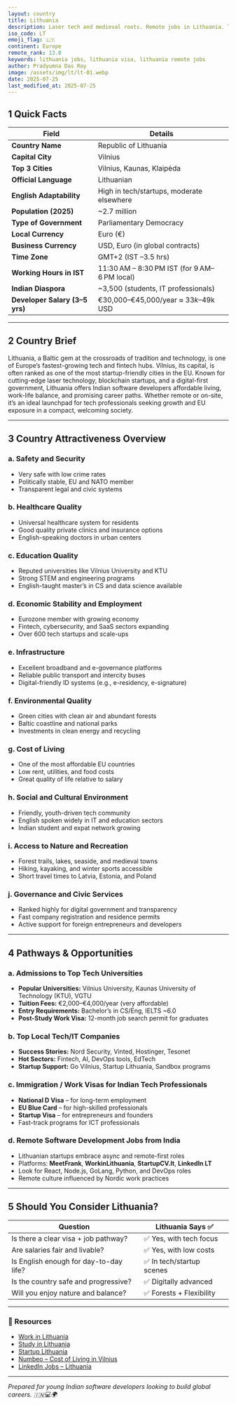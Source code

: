 ```yaml
---
layout: country
title: Lithuania
description: Laser tech and medieval roots. Remote jobs in Lithuania. Trilp AI curated info. Indians in Lithuania.
iso_code: LT
emoji_flag: 🇱🇹
continent: Europe
remote_rank: 13.0
keywords: lithuania jobs, lithuania visa, lithuania remote jobs
author: Pradyumna Das Roy
image: /assets/img/lt/lt-01.webp
date: 2025-07-25
last_modified_at: 2025-07-25
---
```


## 1 Quick Facts

| Field                          | Details                                      |
| ------------------------------ | -------------------------------------------- |
| **Country Name**               | Republic of Lithuania                        |
| **Capital City**               | Vilnius                                      |
| **Top 3 Cities**               | Vilnius, Kaunas, Klaipėda                    |
| **Official Language**          | Lithuanian                                   |
| **English Adaptability**       | High in tech/startups, moderate elsewhere    |
| **Population (2025)**          | ~2.7 million                                 |
| **Type of Government**         | Parliamentary Democracy                      |
| **Local Currency**             | Euro (€)                                     |
| **Business Currency**          | USD, Euro (in global contracts)              |
| **Time Zone**                  | GMT+2 (IST –3.5 hrs)                         |
| **Working Hours in IST**       | 11:30 AM – 8:30 PM IST (for 9 AM–6 PM local) |
| **Indian Diaspora**            | ~3,500 (students, IT professionals)          |
| **Developer Salary (3–5 yrs)** | €30,000–€45,000/year ≈ $33k–$49k USD         |

---

## 2 Country Brief

Lithuania, a Baltic gem at the crossroads of tradition and technology, is one of Europe’s fastest-growing tech and fintech hubs. Vilnius, its capital, is often ranked as one of the most startup-friendly cities in the EU. Known for cutting-edge laser technology, blockchain startups, and a digital-first government, Lithuania offers Indian software developers affordable living, work-life balance, and promising career paths. Whether remote or on-site, it’s an ideal launchpad for tech professionals seeking growth and EU exposure in a compact, welcoming society.

---

## 3 Country Attractiveness Overview

### a. Safety and Security

- Very safe with low crime rates
- Politically stable, EU and NATO member
- Transparent legal and civic systems

### b. Healthcare Quality

- Universal healthcare system for residents
- Good quality private clinics and insurance options
- English-speaking doctors in urban centers

### c. Education Quality

- Reputed universities like Vilnius University and KTU
- Strong STEM and engineering programs
- English-taught master’s in CS and data science available

### d. Economic Stability and Employment

- Eurozone member with growing economy
- Fintech, cybersecurity, and SaaS sectors expanding
- Over 600 tech startups and scale-ups

### e. Infrastructure

- Excellent broadband and e-governance platforms
- Reliable public transport and intercity buses
- Digital-friendly ID systems (e.g., e-residency, e-signature)

### f. Environmental Quality

- Green cities with clean air and abundant forests
- Baltic coastline and national parks
- Investments in clean energy and recycling

### g. Cost of Living

- One of the most affordable EU countries
- Low rent, utilities, and food costs
- Great quality of life relative to salary

### h. Social and Cultural Environment

- Friendly, youth-driven tech community
- English spoken widely in IT and education sectors
- Indian student and expat network growing

### i. Access to Nature and Recreation

- Forest trails, lakes, seaside, and medieval towns
- Hiking, kayaking, and winter sports accessible
- Short travel times to Latvia, Estonia, and Poland

### j. Governance and Civic Services

- Ranked highly for digital government and transparency
- Fast company registration and residence permits
- Active support for foreign entrepreneurs and developers

---

## 4 Pathways & Opportunities

### a. Admissions to Top Tech Universities

- **Popular Universities:** Vilnius University, Kaunas University of Technology (KTU), VGTU
- **Tuition Fees:** €2,000–€4,000/year (very affordable)
- **Entry Requirements:** Bachelor’s in CS/Eng, IELTS ~6.0
- **Post-Study Work Visa:** 12-month job search permit for graduates

### b. Top Local Tech/IT Companies

- **Success Stories:** Nord Security, Vinted, Hostinger, Tesonet
- **Hot Sectors:** Fintech, AI, DevOps tools, EdTech
- **Startup Support:** Go Vilnius, Startup Lithuania, Sandbox programs

### c. Immigration / Work Visas for Indian Tech Professionals

- **National D Visa** – for long-term employment
- **EU Blue Card** – for high-skilled professionals
- **Startup Visa** – for entrepreneurs and founders
- Fast-track programs for ICT professionals

### d. Remote Software Development Jobs from India

- Lithuanian startups embrace async and remote-first roles
- Platforms: **MeetFrank**, **WorkinLithuania**, **StartupCV.lt**, **LinkedIn LT**
- Look for React, Node.js, GoLang, Python, and DevOps roles
- Remote culture influenced by Nordic work practices

---

## 5 Should You Consider Lithuania?

| Question                               | Lithuania Says ✅         |
| -------------------------------------- | ------------------------- |
| Is there a clear visa + job pathway?   | ✅ Yes, with tech focus   |
| Are salaries fair and livable?         | ✅ Yes, with low costs    |
| Is English enough for day-to-day life? | ✅ In tech/startup scenes |
| Is the country safe and progressive?   | ✅ Digitally advanced     |
| Will you enjoy nature and balance?     | ✅ Forests + Flexibility  |

---

### 🔗 Resources

- [Work in Lithuania](https://workinlithuania.com/)
- [Study in Lithuania](https://studyin.lt/)
- [Startup Lithuania](https://www.startuplithuania.com/)
- [Numbeo – Cost of Living in Vilnius](https://www.numbeo.com/cost-of-living/in/Vilnius)
- [LinkedIn Jobs – Lithuania](https://www.linkedin.com/jobs/search/?location=Lithuania)

---

_Prepared for young Indian software developers looking to build global careers. 🇮🇳💻🌍_
